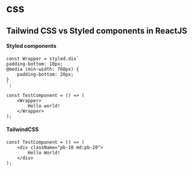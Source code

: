# css 

## Tailwind CSS vs Styled components in ReactJS

#### Styled components

```
const Wrapper = styled.div`
padding-bottom: 10px;
@media (min-width: 768px) {
    padding-bottom: 20px;
}
`;

const TestComponent = () => (
    <Wrapper>
        Hello world!
    </Wrapper>
);

```

#### TailwindCSS

```
const TestComponent = () => (
    <div className="pb-10 md:pb-20">
        Hello World!
    </div>
);

```

